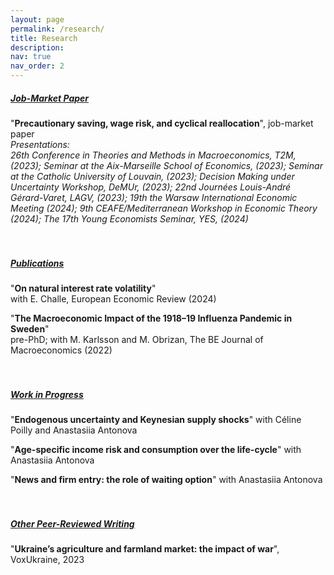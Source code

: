 ```yaml
---
layout: page
permalink: /research/
title: Research
description:
nav: true
nav_order: 2
---
```



<h5><u>Job-Market Paper</u></h5> 

"<b>Precautionary saving, wage risk, and cyclical reallocation</b>", job-market paper
<br/>
<i>Presentations:  
26th Conference in Theories and Methods in Macroeconomics, T2M, (2023);
Seminar at the Aix-Marseille School of Economics, (2023);
Seminar at the Catholic University of Louvain, (2023);
Decision Making under Uncertainty Workshop, DeMUr, (2023); 
22nd Journées Louis-André Gérard-Varet, LAGV, (2023);
19th the Warsaw International Economic Meeting (2024); 
9th CEAFE/Mediterranean Workshop in Economic Theory (2024); 
The 17th Young Economists Seminar, YES, (2024)</i>
<br/><br/><br/>

<h5><u>Publications</u></h5>
 
"<b>On natural interest rate volatility</b>" <br/>
with E. Challe, European Economic Review (2024)

"<b>The Macroeconomic Impact of the 1918–19 Influenza Pandemic in Sweden</b>" <br/>
pre-PhD; with M. Karlsson and M. Obrizan, The BE Journal of Macroeconomics (2022)
<br/><br/><br/>

<h5><u>Work in Progress</u></h5>

"<b>Endogenous uncertainty and Keynesian supply shocks</b>" with Céline Poilly and Anastasiia Antonova

"<b>Age-specific income risk and consumption over the life-cycle</b>" with Anastasiia Antonova

"<b>News and firm entry: the role of waiting option</b>" with Anastasiia Antonova
<br/><br/><br/>

<h5><u>Other Peer-Reviewed Writing</u></h5>

"<b>Ukraine’s agriculture and farmland market: the impact of war</b>", VoxUkraine, 2023 
